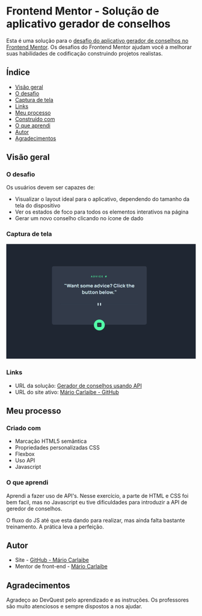 # Frontend Mentor - Solução de aplicativo gerador de conselhos

Esta é uma solução para o [desafio do aplicativo gerador de conselhos no Frontend Mentor](https://www.frontendmentor.io/challenges/advice-generator-app-QdUG-13db). Os desafios do Frontend Mentor ajudam você a melhorar suas habilidades de codificação construindo projetos realistas.

## Índice

- [Visão geral](#visão-geral)
- [O desafio](#o-desafio)
- [Captura de tela](#captura-de-tela)
- [Links](#links)
- [Meu processo](#meu-processo)
- [Construído com](#construído-com)
- [O que aprendi](#o-que-aprendi)
- [Autor](#autor)
- [Agradecimentos](#agradecimentos)

## Visão geral

### O desafio

Os usuários devem ser capazes de:

- Visualizar o layout ideal para o aplicativo, dependendo do tamanho da tela do dispositivo
- Ver os estados de foco para todos os elementos interativos na página
- Gerar um novo conselho clicando no ícone de dado

### Captura de tela

<img src="./src/design/captura-de-tela.PNG">

### Links

- URL da solução: [Gerador de conselhos usando API](https://github.com/MarioCarlaibe/gerador-de-conselhos-js-avancado)
- URL do site ativo: [Mário Carlaibe - GitHub](https://mariocarlaibe.github.io/gerador-de-conselhos-js-avancado/)

## Meu processo

### Criado com

- Marcação HTML5 semântica
- Propriedades personalizadas CSS
- Flexbox
- Uso API
- Javascript

### O que aprendi

Aprendi a fazer uso de API's. Nesse exercício, a parte de HTML e CSS foi bem facil, mas no Javascript eu tive dificuldades para introduzir a API de geredor de conselhos.

O fluxo do JS até que esta dando para realizar, mas ainda falta bastante treinamento. A prática leva a perfeição.

## Autor

- Site - [GitHub - Mário Carlaibe](https://github.com/MarioCarlaibe)
- Mentor de front-end - [Mário Carlaibe](https://www.frontendmentor.io/profile/MarioCarlaibe)

## Agradecimentos

Agradeço ao DevQuest pelo aprendizado e as instruções. Os professores são muito atenciosos e sempre dispostos a nos ajudar.